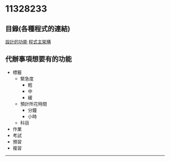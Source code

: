 # 11328233
## 目錄(各種程式的連結)
 [設計的功能](joyshih0808/11328233/功能清單.md)
[程式主架構](joyshih0808/11328233/todo.md)

## 代辦事項想要有的功能

- 標籤
    - 緊急度
        - 輕
        - 中
        - 緩
    - 預計所花時間
        - 分鐘
        - 小時
    - 科目
- 作業
- 考試
- 預習
- 複習
***
